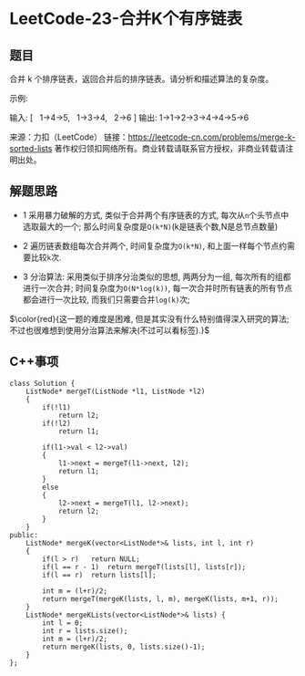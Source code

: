 # LeetCode-23-合并K个有序链表

## 题目
合并 k 个排序链表，返回合并后的排序链表。请分析和描述算法的复杂度。

示例:

输入:
[
  1->4->5,
  1->3->4,
  2->6
]
输出: 1->1->2->3->4->4->5->6

来源：力扣（LeetCode）
链接：https://leetcode-cn.com/problems/merge-k-sorted-lists
著作权归领扣网络所有。商业转载请联系官方授权，非商业转载请注明出处。

## 解题思路

* 1 采用暴力破解的方式, 类似于合并两个有序链表的方式, 每次从`n`个头节点中选取最大的一个; 那么时间复杂度是`O(k*N)`(k是链表个数,N是总节点数量)

* 2 遍历链表数组每次合并两个, 时间复杂度为`O(k*N)`, 和上面一样每个节点约需要比较`k`次.

* 3 分治算法: 采用类似于排序分治类似的思想, 两两分为一组, 每次所有的组都进行一次合并; 时间复杂度为`O(N*log(k))`, 每一次合并时所有链表的所有节点都会进行一次比较, 而我们只需要合并`log(k)`次;

$\color{red}{这一题的难度是困难, 但是其实没有什么特别值得深入研究的算法; 不过也很难想到使用分治算法来解决(不过可以看标签).}$

## C++事项
```
class Solution {
	ListNode* mergeT(ListNode *l1, ListNode *l2)
	{
		if(!l1)
			return l2;
		if(!l2)
			return l1;

		if(l1->val < l2->val)
		{
			l1->next = mergeT(l1->next, l2);
			return l1;
		}
		else
		{
			l2->next = mergeT(l1, l2->next);
			return l2;
		}
	}
public:
	ListNode* mergeK(vector<ListNode*>& lists, int l, int r)
	{
		if(l > r)	return NULL;
		if(l == r - 1)	return mergeT(lists[l], lists[r]);
		if(l == r)	return lists[l];

		int m = (l+r)/2;
		return mergeT(mergeK(lists, l, m), mergeK(lists, m+1, r));
	}
    ListNode* mergeKLists(vector<ListNode*>& lists) {
    	int l = 0;
    	int r = lists.size();
    	int m = (l+r)/2;
        return mergeK(lists, 0, lists.size()-1);
    }
};

```